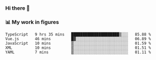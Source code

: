 ### Hi there 👋

### 📊 My work in figures

<!--START_SECTION:waka-->

```text
TypeScript   9 hrs 35 mins   █████████████████████▒░░░   85.88 %
Vue.js       46 mins         █▓░░░░░░░░░░░░░░░░░░░░░░░   06.89 %
JavaScript   10 mins         ▒░░░░░░░░░░░░░░░░░░░░░░░░   01.59 %
XML          10 mins         ▒░░░░░░░░░░░░░░░░░░░░░░░░   01.51 %
YAML         7 mins          ▒░░░░░░░░░░░░░░░░░░░░░░░░   01.11 %
```

<!--END_SECTION:waka-->
